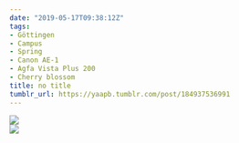 ```yaml
---
date: "2019-05-17T09:38:12Z"
tags:
- Göttingen
- Campus
- Spring
- Canon AE-1
- Agfa Vista Plus 200
- Cherry blossom
title: no title
tumblr_url: https://yaapb.tumblr.com/post/184937536991
---
```

 ![](/tumblr_files/tumblr_prn17ooKc71v9quwwo1_1280.jpg)  
 ![](/tumblr_files/tumblr_prn17ooKc71v9quwwo2_1280.jpg)  
  
